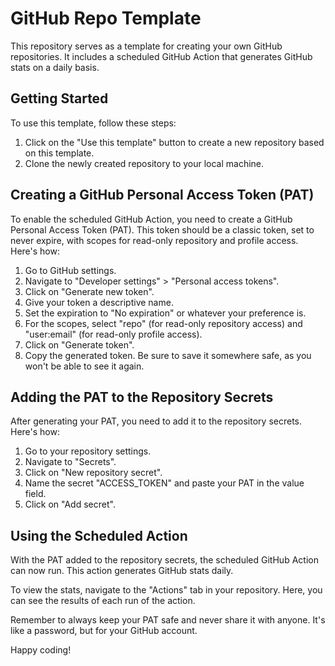 # GitHub Repo Template

This repository serves as a template for creating your own GitHub repositories. It includes a scheduled GitHub Action that generates GitHub stats on a daily basis.

## Getting Started

To use this template, follow these steps:

1. Click on the "Use this template" button to create a new repository based on this template.
2. Clone the newly created repository to your local machine.

## Creating a GitHub Personal Access Token (PAT)

To enable the scheduled GitHub Action, you need to create a GitHub Personal Access Token (PAT). This token should be a classic token, set to never expire, with scopes for read-only repository and profile access. Here's how:

1. Go to GitHub settings.
2. Navigate to "Developer settings" > "Personal access tokens".
3. Click on "Generate new token".
4. Give your token a descriptive name.
5. Set the expiration to "No expiration" or whatever your preference is.
6. For the scopes, select "repo" (for read-only repository access) and "user:email" (for read-only profile access).
7. Click on "Generate token".
8. Copy the generated token. Be sure to save it somewhere safe, as you won't be able to see it again.

## Adding the PAT to the Repository Secrets

After generating your PAT, you need to add it to the repository secrets. Here's how:

1. Go to your repository settings.
2. Navigate to "Secrets".
3. Click on "New repository secret".
4. Name the secret "ACCESS_TOKEN" and paste your PAT in the value field.
5. Click on "Add secret".

## Using the Scheduled Action

With the PAT added to the repository secrets, the scheduled GitHub Action can now run. This action generates GitHub stats daily.

To view the stats, navigate to the "Actions" tab in your repository. Here, you can see the results of each run of the action.

Remember to always keep your PAT safe and never share it with anyone. It's like a password, but for your GitHub account.

Happy coding!
